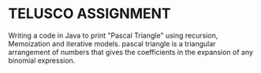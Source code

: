 # TELUSCO ASSIGNMENT 
Writing a code in Java to print "Pascal Triangle" using recursion, Memoization and iterative models. pascal triangle is a triangular arrangement of numbers that gives the coefficients in the expansion of any binomial expression. 
